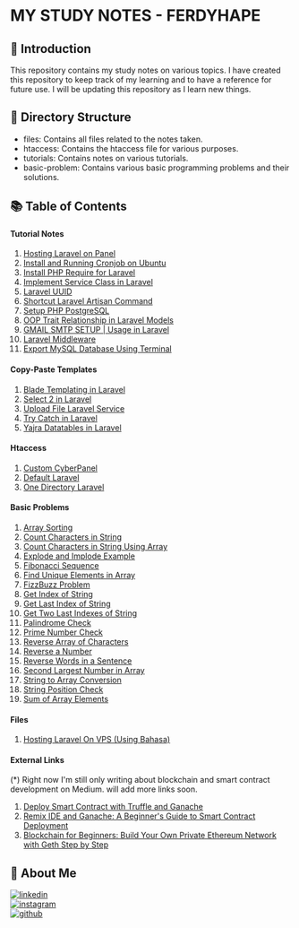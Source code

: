 # MY STUDY NOTES - FERDYHAPE

## :wave: Introduction

This repository contains my study notes on various topics. I have created this repository to keep track of my learning and to have a reference for future use. I will be updating this repository as I learn new things.

## :open_file_folder: Directory Structure

- files: Contains all files related to the notes taken.
- htaccess: Contains the htaccess file for various purposes.
- tutorials: Contains notes on various tutorials.
- basic-problem: Contains various basic programming problems and their solutions.

## :books: Table of Contents

#### Tutorial Notes

1. [Hosting Laravel on Panel](tutorials/hosting-laravel-panel.md)
2. [Install and Running Cronjob on Ubuntu](tutorials/install-and-running-cronjob-ubuntu.md)
3. [Install PHP Require for Laravel](tutorials/install-php-require-for-laravel-ubuntu.md)
4. [Implement Service Class in Laravel](tutorials/implement-service-class-laravel.md)
5. [Laravel UUID](tutorials/uuid-laravel.md)
6. [Shortcut Laravel Artisan Command](tutorials/shortcut-laravel-artisan.md)
7. [Setup PHP PostgreSQL](tutorials/setup-php-postgresql.md)
8. [OOP Trait Relationship in Laravel Models](tutorials/oop-trait-relationship.md)
9. [GMAIL SMTP SETUP | Usage in Laravel](tutorials/gmail-smtp-setup-laravel.md)
10. [Laravel Middleware](tutorials/middleware-laravel.md)
11. [Export MySQL Database Using Terminal](tutorials/export-mysql-database-terminal.md)

#### Copy-Paste Templates

1. [Blade Templating in Laravel](copy-paste-template/blade-templating-laravel.md)
2. [Select 2 in Laravel](copy-paste-template/select2-laravel.md)
3. [Upload File Laravel Service](copy-paste-template/upload-file-laravel.md)
4. [Try Catch in Laravel](copy-paste-template/try-catch-laravel.md)
5. [Yajra Datatables in Laravel](copy-paste-template/yajra-datatable-laravel.md)

#### Htaccess

1. [Custom CyberPanel](htaccess/custom-cyberpanel.md)
2. [Default Laravel](htaccess/default-laravel.md)
3. [One Directory Laravel](htaccess/one-dir-laravel.md)

#### Basic Problems

1. [Array Sorting](basic-problem/array-sorting.php)
2. [Count Characters in String](basic-problem/count-char-string.php)
3. [Count Characters in String Using Array](basic-problem/count-char-string-using-array.php)
4. [Explode and Implode Example](basic-problem/explode-implode-example.php)
5. [Fibonacci Sequence](basic-problem/fibonacci.php)
6. [Find Unique Elements in Array](basic-problem/find-uniqe-array.php)
7. [FizzBuzz Problem](basic-problem/fizzbuzz.php)
8. [Get Index of String](basic-problem/get-index-string.php)
9. [Get Last Index of String](basic-problem/get-last-index--string.php)
10. [Get Two Last Indexes of String](basic-problem/get-two-last-index-string.php)
11. [Palindrome Check](basic-problem/palindrome.php)
12. [Prime Number Check](basic-problem/prime-number.php)
13. [Reverse Array of Characters](basic-problem/reverse-array-char.php)
14. [Reverse a Number](basic-problem/reverse-number.php)
15. [Reverse Words in a Sentence](basic-problem/reverse-words-sentence.php)
16. [Second Largest Number in Array](basic-problem/second-largest-number.php)
17. [String to Array Conversion](basic-problem/string-to-array.php)
18. [String Position Check](basic-problem/strpos.php)
19. [Sum of Array Elements](basic-problem/sum-array.php)

#### Files

1. [Hosting Laravel On VPS (Using Bahasa)](files/hosting-on-vps-bahasa.docx)

#### External Links

(\*) Right now I'm still only writing about blockchain and smart contract development on Medium. will add more links soon.

1. [Deploy Smart Contract with Truffle and Ganache](https://medium.com/@ferdyhape/deploy-smart-contract-with-truffle-and-ganache-d0a3af492de9)
2. [Remix IDE and Ganache: A Beginner's Guide to Smart Contract Deployment](https://medium.com/@ferdyhape/remix-ide-and-ganache-a-beginners-guide-to-smart-contract-deployment-b0df68c48ae6)
3. [Blockchain for Beginners: Build Your Own Private Ethereum Network with Geth Step by Step](https://medium.com/@ferdyhape/blockchain-for-beginners-build-your-own-private-ethereum-network-with-geth-step-by-step-311342370fec)

## :man: About Me

[![linkedin](https://img.shields.io/badge/linkedin-0A66C2?style=for-the-badge&logo=linkedin&logoColor=white)](https://www.linkedin.com/in/ferdy-hahan-pradana)  
[![instagram](https://img.shields.io/badge/instagram-833AB4?style=for-the-badge&logo=instagram&logoColor=white)](https://instagram.com/ferdyhape)  
[![github](https://img.shields.io/badge/github-333?style=for-the-badge&logo=github&logoColor=white)](https://github.com/ferdyhape)
